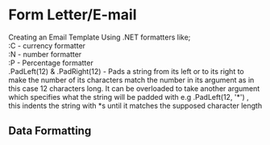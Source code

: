 # Form Letter/E-mail 
Creating an Email Template Using .NET formatters like;<br>
:C - currency formatter<br>
:N - number formatter<br>
:P - Percentage formatter<br>
.PadLeft(12) & .PadRight(12) - Pads a string from its left or to its right to make the number of its characters match the number in its argument as in this case 12 characters long. It can be overloaded to take another argument which specifies what the string will be padded with e.g .PadLeft(12, '*') , this indents the string with *s until it matches the supposed character length<br>

## Data Formatting